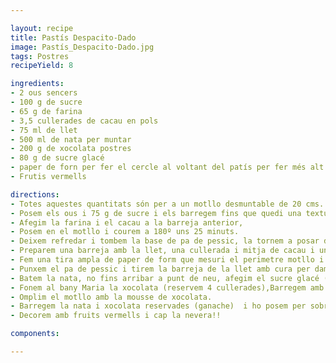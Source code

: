 ```yaml
---

layout: recipe
title: Pastís Despacito-Dado
image: Pastís_Despacito-Dado.jpg
tags: Postres
recipeYield: 8

ingredients:
- 2 ous sencers
- 100 g de sucre
- 65 g de farina
- 3,5 cullerades de cacau en pols 
- 75 ml de llet
- 500 ml de nata per muntar
- 200 g de xocolata postres
- 80 g de sucre glacé
- paper de forn per fer el cercle al voltant del patís per fer més alt el motllo
- Frutis vermells

directions:
- Totes aquestes quantitats són per a un motllo desmuntable de 20 cms.
- Posem els ous i 75 g de sucre i els barregem fins que quedi una textura de crema blanquinosa.
- Afegim la farina i el cacau a la barreja anterior,
- Posem en el motllo i courem a 180º uns 25 minuts.
- Deixem refredar i tombem la base de pa de pessic, la tornem a posar dins del motllo,
- Preparem una barreja amb la llet, una cullerada i mitja de cacau i una cullerada de sucre.
- Fem una tira ampla de paper de form que mesuri el perimetre motllo i la posem, per dintre del motllo.
- Punxem el pa de pessic i tirem la barreja de la llet amb cura per damunt.
- Batem la nata, no fins arribar a punt de neu, afegim el sucre glacé (reservem 4 cullerades)
- Fonem al bany Maria la xocolata (reservem 4 cullerades),Barregem amb la nata la xocolata,
- Omplim el motllo amb la mousse de xocolata.
- Barregem la nata i xocolata reservades (ganache)  i ho posem per sobre la mousse.
- Decorem amb fruits vermells i cap la nevera!!

components:

---
```

